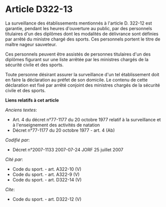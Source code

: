# Article D322-13

La surveillance des établissements mentionnés à l'article D. 322-12 est garantie, pendant les heures d'ouverture au public,
par des personnels titulaires d'un des diplômes dont les modalités de délivrance sont définies par arrêté du ministre chargé
des sports. Ces personnels portent le titre de maître nageur sauveteur.

Ces personnels peuvent être assistés de personnes titulaires d'un des diplômes figurant sur une liste arrêtée par les
ministres chargés de la sécurité civile et des sports.

Toute personne désirant assurer la surveillance d'un tel établissement doit en faire la déclaration au préfet de son
domicile. Le contenu de cette déclaration est fixé par arrêté conjoint des ministres chargés de la sécurité civile et des
sports.

**Liens relatifs à cet article**

_Anciens textes_:

  - Art. 4 du décret n°77-1177 du 20 octobre 1977 relatif à la surveillance et à l'enseignement des activités de natation
  - Décret n°77-1177 du 20 octobre 1977 - art. 4 (Ab)

_Codifié par_:

  - Décret n°2007-1133 2007-07-24 JORF 25 juillet 2007

_Cité par_:

  - Code du sport. - art. A322-10 (V)
  - Code du sport. - art. A322-9 (V)
  - Code du sport. - art. D322-14 (V)

_Cite_:

  - Code du sport. - art. D322-12 (V)
